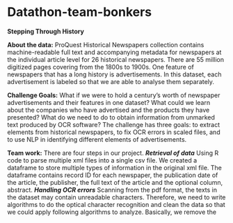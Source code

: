 # Datathon-team-bonkers
**Stepping Through History**

**About the data:** ProQuest Historical Newspapers collection contains machine-readable full text and accompanying metadata for newspapers at the individual article level for 26 historical newspapers. There are 55 million digitized pages covering from the 1800s to 1900s. One feature of newspapers that has a long history is advertisements. In this dataset, each advertisement is labeled so that we are able to analyse them separately.

**Challenge Goals:** What if we were to hold a century’s worth of newspaper advertisements and their features in one dataset? What could we learn about the companies who have advertised and the products they have presented? What do we need to do to obtain information from unmarked text produced by OCR software? The challenge has three goals: to extract elements from historical newspapers, to fix OCR errors in scaled files, and to use NLP in identifying different elements of advertisements.

**Team work:**
There are four steps in our project. 
***Retrieval of data*** Using R code to parse multiple xml files into a single csv file. We created a dataframe to store multiple types of information in the original xml file. The dataframe contains record ID for each newspaper, the publication date of the article, the publisher, the full text of the article and the optional column, abstract.
***Handling OCR errors*** Scanning from the pdf format, the texts in the dataset may contain unreadable characters. Therefore, we need to write algorithms to do the optical character recognition and clean the data so that we could apply following algorithms to analyze. Basically, we remove the 
